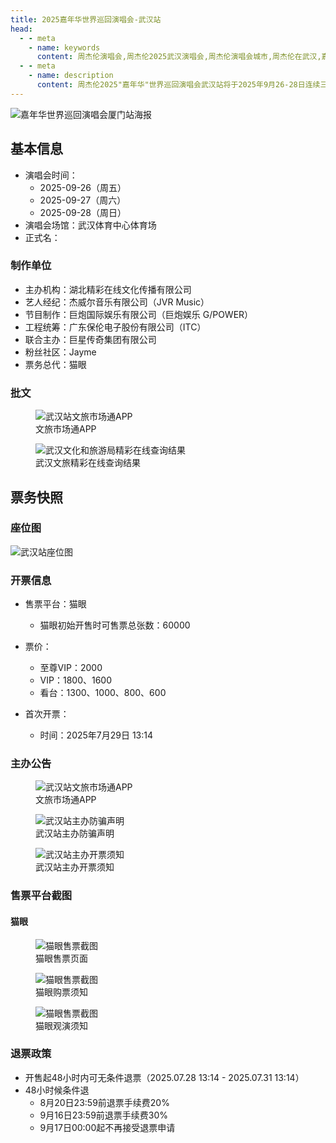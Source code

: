 ```yaml
---
title: 2025嘉年华世界巡回演唱会-武汉站
head:
  - - meta
    - name: keywords
      content: 周杰伦演唱会,周杰伦2025武汉演唱会,周杰伦演唱会城市,周杰伦在武汉,嘉年华演唱会武汉制作团队名单,2025武汉演唱会,武汉演唱会门票
  - - meta
    - name: description
      content: 周杰伦2025"嘉年华"世界巡回演唱会武汉站将于2025年9月26-28日连续三天举行。由湖北精彩在线文化传播有限公司主办，演出场馆及票务信息待定。关注官方渠道获取最新演出场地信息及票务详情。
---
```


![嘉年华世界巡回演唱会厦门站海报](//public.jaychou.wiki/show/concert/2019carnival/2025wuhan/cover.jpg/yss+sy "2025嘉年华世界巡回演唱会-厦门站官方海报" )

## 基本信息
- 演唱会时间：
    - 2025-09-26（周五）
    - 2025-09-27（周六）
    - 2025-09-28（周日）
- 演唱会场馆：武汉体育中心体育场
- 正式名：

### 制作单位
- 主办机构：湖北精彩在线文化传播有限公司
- 艺人经纪：杰威尔音乐有限公司（JVR Music）
- 节目制作：巨炮国际娱乐有限公司（巨炮娱乐 G/POWER）
- 工程统筹：广东保伦电子股份有限公司（ITC）
- 联合主办：巨星传奇集团有限公司
- 粉丝社区：Jayme
- 票务总代：猫眼

### 批文
<div class="image-scroll-container">
  <div class="image-scroll-wrapper">
    <div class="image-scroll-content">
        <figure>
            <img src="//public.jaychou.wiki/show/concert/2019carnival/2025wuhan/文旅市场通.jpg/yss+sy" alt="武汉站文旅市场通APP" />
            <figcaption>文旅市场通APP</figcaption>
        </figure>
        <figure>
            <img src="//public.jaychou.wiki/show/concert/2019carnival/2025wuhan/武汉文旅_精彩在线查询_30-7-2025_95251_credit.wuhan.gov.cn.jpeg/yss+sy" alt="武汉文化和旅游局精彩在线查询结果" />
            <figcaption>武汉文旅精彩在线查询结果</figcaption>
        </figure>
    </div>
  </div>
</div>

## 票务快照
### 座位图
![武汉站座位图](https://public.jaychou.wiki/show/concert/2019carnival/2025wuhan/座位图.jpg/yss+sy "武汉体育中心主体育场座位图")
### 开票信息
- 售票平台：猫眼
    - 猫眼初始开售时可售票总张数：60000
- 票价：
  - 至尊VIP：2000
  - VIP：1800、1600
  - 看台：1300、1000、800、600

- 首次开票：
    - 时间：2025年7月29日 13:14

### 主办公告
<div class="image-scroll-container">
  <div class="image-scroll-wrapper">
    <div class="image-scroll-content">
        <figure>
            <img src="//public.jaychou.wiki/show/concert/2019carnival/2025wuhan/文旅市场通.jpg/yss+sy" alt="武汉站文旅市场通APP" />
            <figcaption>文旅市场通APP</figcaption>
        </figure>
        <figure>
            <img src="//public.jaychou.wiki/show/concert/2019carnival/2025wuhan/PA_防骗公告.jpg/yss+sy" alt="武汉站主办防骗声明" />
            <figcaption>武汉站主办防骗声明</figcaption>
        </figure>
        <figure>
            <img src="//public.jaychou.wiki/show/concert/2019carnival/2025wuhan/PA_票务须知.jpg/yss+sy" alt="武汉站主办开票须知" />
            <figcaption>武汉站主办开票须知</figcaption>
        </figure>
    </div>
  </div>
</div>

### 售票平台截图
#### 猫眼
<div class="image-scroll-container">
  <div class="image-scroll-wrapper">
    <div class="image-scroll-content">
      <figure>
        <img src="//public.jaychou.wiki/show/concert/2019carnival/2025wuhan/myScreen.jpg/yss+sy" alt="猫眼售票截图" />
        <figcaption>猫眼售票页面</figcaption>
      </figure>
      <figure>
        <img src="//public.jaychou.wiki/show/concert/2019carnival/2025wuhan/my_购票须知.jpg/yss+sy" alt="猫眼售票截图" />
        <figcaption>猫眼购票须知</figcaption>
      </figure>
      <figure>
        <img src="//public.jaychou.wiki/show/concert/2019carnival/2025wuhan/my_观演须知.jpg/yss+sy" alt="猫眼售票截图" />
        <figcaption>猫眼观演须知</figcaption>
      </figure>
    </div>
  </div>
</div>

### 退票政策
- 开售起48小时内可无条件退票（2025.07.28 13:14 - 2025.07.31 13:14）
- 48小时候条件退
  - 8月20日23:59前退票手续费20%
  - 9月16日23:59前退票手续费30%
  - 9月17日00:00起不再接受退票申请